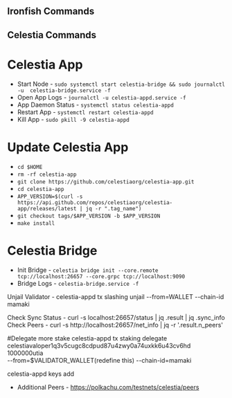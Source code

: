 ## Ironfish Commands 


## Celestia Commands

# Celestia App
* Start Node - `sudo systemctl start celestia-bridge && sudo journalctl -u  celestia-bridge.service -f`
* Open App Logs - `journalctl -u celestia-appd.service -f`
* App Daemon Status - `systemctl status celestia-appd`
* Restart App - `systemctl restart celestia-appd`
* Kill App - `sudo pkill -9 celestia-appd`

# Update Celestia App
* `cd $HOME`
* `rm -rf celestia-app`
* `git clone https://github.com/celestiaorg/celestia-app.git`
* `cd celestia-app`
* `APP_VERSION=$(curl -s https://api.github.com/repos/celestiaorg/celestia-app/releases/latest | jq -r ".tag_name")`
* `git checkout tags/$APP_VERSION -b $APP_VERSION`
* `make install`

# Celestia Bridge 
* Init Bridge - `celestia bridge init --core.remote tcp://localhost:26657 --core.grpc tcp://localhost:9090`
* Bridge Logs - `celestia-bridge.service -f`



Unjail Validator - celestia-appd tx slashing unjail --from=WALLET --chain-id mamaki



Check Sync Status - curl -s localhost:26657/status | jq .result | jq .sync_info
Check Peers - curl -s http://localhost:26657/net_info | jq -r '.result.n_peers'


#Delegate more stake
celestia-appd tx staking delegate \
celestiavaloper1q3v5cugc8cdpud87u4zwy0a74uxkk6u43cv6hd 1000000utia \
    --from=$VALIDATOR_WALLET(redefine this) --chain-id=mamaki

celestia-appd keys add <wallet name>





* Additional Peers - https://polkachu.com/testnets/celestia/peers
